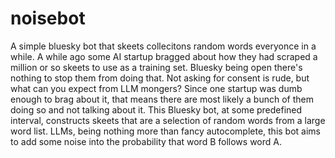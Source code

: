 # noisebot
A simple bluesky bot that skeets collecitons random words everyonce in a while. A while ago some AI startup bragged about how they had scraped a million or so skeets to use as a training set. Bluesky being open there's nothing to stop them from doing that. Not asking for consent is rude, but what can you expect from LLM mongers? Since one startup was dumb enough to brag about it, that means there are most likely a bunch of them doing so and not talking about it. This Bluesky bot, at some predefined interval, constructs skeets that are a selection of random words from a large word list. LLMs, being nothing more than fancy autocomplete, this bot aims to add some noise into the probability that word B follows word A.

